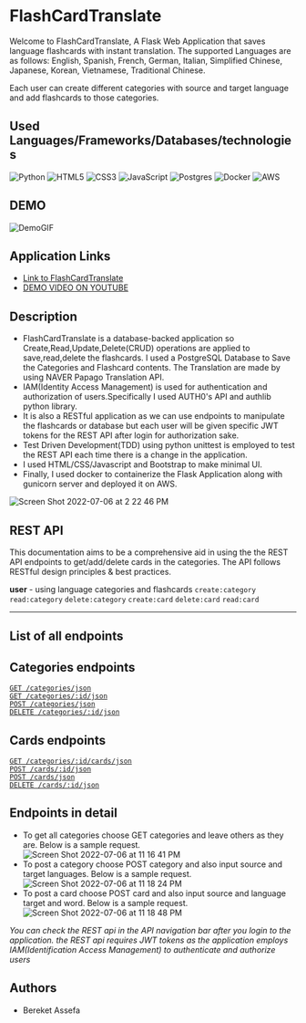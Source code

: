 # FlashCardTranslate

Welcome to FlashCardTranslate, A Flask Web Application that saves language flashcards with instant translation. The supported Languages are as follows: English, Spanish, French, German, Italian, Simplified Chinese, Japanese, Korean, Vietnamese, Traditional Chinese.

Each user can create different categories with source and target language and add flashcards to those categories.

## Used Languages/Frameworks/Databases/technologies
![Python](https://img.shields.io/badge/python-3670A0?style=for-the-badge&logo=python&logoColor=ffdd54)
![HTML5](https://img.shields.io/badge/html5-%23E34F26.svg?style=for-the-badge&logo=html5&logoColor=white)
![CSS3](https://img.shields.io/badge/css3-%231572B6.svg?style=for-the-badge&logo=css3&logoColor=white)
![JavaScript](https://img.shields.io/badge/javascript-%23323330.svg?style=for-the-badge&logo=javascript&logoColor=%23F7DF1E)
![Postgres](https://img.shields.io/badge/postgres-%23316192.svg?style=for-the-badge&logo=postgresql&logoColor=white)
![Docker](https://img.shields.io/badge/docker-%230db7ed.svg?style=for-the-badge&logo=docker&logoColor=white)
![AWS](https://img.shields.io/badge/AWS-%23FF9900.svg?style=for-the-badge&logo=amazon-aws&logoColor=white)



## DEMO
![DemoGIF](./FlashCardTranslate.gif)

## Application Links

- [Link to FlashCardTranslate](https://rabberdabber.dpgon835n9iag.ap-northeast-2.cs.amazonlightsail.com/) 
- [DEMO VIDEO ON YOUTUBE](https://www.youtube.com/watch?v=5PazVSe5JI8&t=4s&ab_channel=bereketsiyum)

## Description
- FlashCardTranslate is a database-backed application so Create,Read,Update,Delete(CRUD) operations are applied to save,read,delete the flashcards. I used a PostgreSQL Database to Save the Categories and Flashcard contents. The Translation are made by using NAVER Papago Translation API.
- IAM(Identity Access Management) is used for authentication and authorization of users.Specifically I used AUTH0's API and authlib python library. 
- It is also a RESTful application as we can use endpoints to manipulate the flashcards or database but each user will be given specific JWT tokens for the REST API after login for authorization sake. 
- Test Driven Development(TDD) using python unittest is employed to test the REST API each time there is a change in the application. 
- I used HTML/CSS/Javascript and Bootstrap to make minimal UI.
- Finally, I used docker to containerize the Flask Application along with gunicorn server and deployed it on AWS.

![Screen Shot 2022-07-06 at 2 22 46 PM](https://user-images.githubusercontent.com/60803336/177474975-d9ea3ffe-d600-430b-bda8-82aa629504dc.png)


## REST API

This documentation aims to be a comprehensive aid in using the the REST API endpoints to get/add/delete cards in the categories. The API follows RESTful design principles & best practices.


**user** - using language categories and flashcards
`create:category`
`read:category`
`delete:category`
`create:card`
`delete:card`
`read:card`

---

## List of all endpoints

## Categories endpoints
[`GET /categories/json`](#get-categories)  
[`GET /categories/:id/json`](#get-categoriesid)  
[`POST /categories/json`](#post-categories)   
[`DELETE /categories/:id/json`](#delete-categoriesid)

## Cards endpoints
[`GET /categories/:id/cards/json`](#get-categoriesidcards)  
[`POST /cards/:id/json`](#post-cardsid)   
[`POST /cards/json`](#post-cards)   
[`DELETE /cards/:id/json`](#delete-cardsid) 

## Endpoints in detail
- To get all categories choose GET categories and leave others as they are. Below is a sample request.
![Screen Shot 2022-07-06 at 11 16 41 PM](https://user-images.githubusercontent.com/60803336/177572642-a62998f1-c032-44d4-bc66-9246d0ee5564.png)
- To post a category choose POST category and also input source and target languages. Below is a sample request.
![Screen Shot 2022-07-06 at 11 18 24 PM](https://user-images.githubusercontent.com/60803336/177572689-42e59e1c-aabb-4c36-a129-3d95ee0025da.png)
- To post a card choose POST card and also input source and language target and word. Below is a sample request.
![Screen Shot 2022-07-06 at 11 18 48 PM](https://user-images.githubusercontent.com/60803336/177572702-0deb1360-d84d-4df4-ae56-9ef4a51381a4.png)


*You can check the REST api in the API navigation bar after you login to the application. the REST api requires JWT tokens as the application employs IAM(Identification Access Management) to authenticate and authorize users*


## Authors

+ Bereket Assefa

